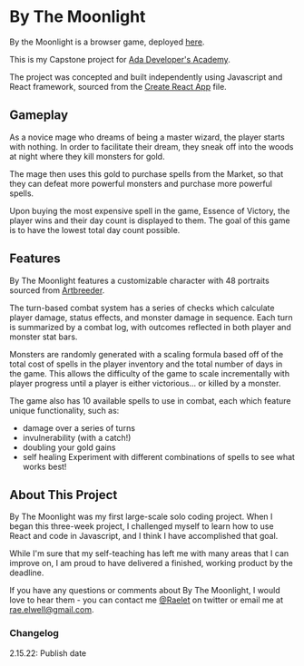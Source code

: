# By The Moonlight

By the Moonlight is a browser game, deployed [here](https://raeelwell.github.io/Rae-Ada-Capstone/).

This is my Capstone project for [Ada Developer's Academy](https://adadevelopersacademy.org/).

The project was concepted and built independently using Javascript and React framework, sourced from the [Create React App](https://create-react-app.dev/) file.

## Gameplay

As a novice mage who dreams of being a master wizard, the player starts with nothing. In order to facilitate their dream, they sneak off into the woods at night where they kill monsters for gold.

The mage then uses this gold to purchase spells from the Market, so that they can defeat more powerful monsters and purchase more powerful spells.

Upon buying the most expensive spell in the game, Essence of Victory, the player wins and their day count is displayed to them. The goal of this game is to have the lowest total day count possible.

## Features

By The Moonlight features a customizable character with 48 portraits sourced from [Artbreeder](https://www.artbreeder.com/).

The turn-based combat system has a series of checks which calculate player damage, status effects, and monster damage in sequence. Each turn is summarized by a combat log, with outcomes reflected in both player and monster stat bars.

Monsters are randomly generated with a scaling formula based off of the total cost of spells in the player inventory and the total number of days in the game. This allows the difficulty of the game to scale incrementally with player progress until a player is either victorious... or killed by a monster.

The game also has 10 available spells to use in combat, each which feature unique functionality, such as:
* damage over a series of turns
* invulnerability (with a catch!)
* doubling your gold gains 
* self healing
Experiment with different combinations of spells to see what works best!

## About This Project

By The Moonlight was my first large-scale solo coding project. When I began this three-week project, I challenged myself to learn how to use React and code in Javascript, and I think I have accomplished that goal. 

While I'm sure that my self-teaching has left me with many areas that I can improve on, I am proud to have delivered a finished, working product by the deadline.

If you have any questions or comments about By The Moonlight, I would love to hear them - you can contact me [@Raelet](https://twitter.com/Raelet) on twitter or email me at rae.elwell@gmail.com.

### Changelog

2.15.22: Publish date
